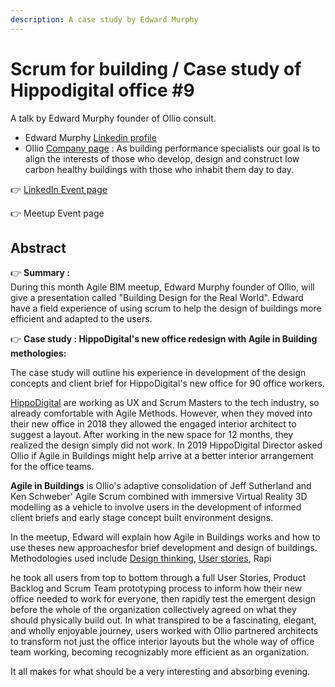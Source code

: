 ```yaml
---
description: A case study by Edward Murphy
---
```


# Scrum for building / Case study of Hippodigital office \#9

A talk by Edward Murphy founder of Ollio consult.

* Edward Murphy [Linkedin profile](https://www.linkedin.com/in/edward-murphy-a2349526/) 
* Ollio [Company page](https://www.ollioconsult.com/) : As building performance specialists our goal is to align the interests of those who develop, design and construct low carbon healthy buildings with those who inhabit them day to day.

👉 [LinkedIn Event page](https://www.linkedin.com/events/6752725838732558336/)

👉 Meetup Event page

## Abstract

👉 **Summary :**   
During this month Agile BIM meetup,  Edward Murphy founder of Ollio,  will give a presentation called "Building Design for the Real World".  Edward have a field experience of using scrum to help the design of buildings more efficient and adapted to the users.



👉  **Case study : HippoDigital's new office redesign with Agile in Building methologies:**   
  
The case study will outline his experience in development of the design concepts and client brief for HippoDigital's new office for 90 office workers.   
  
[HippoDigital](https://hippodigital.co.uk/) are working as UX and Scrum Masters to the tech industry, so already comfortable with Agile Methods. However, when they moved into their new office in 2018 they allowed the engaged interior architect to suggest a layout. After working in the new space for 12 months, they realized the design simply did not work. In 2019 HippoDigital Director asked Ollio if Agile in Buildings might help arrive at a better interior arrangement for the office teams.   
  
**Agile in Buildings** is Ollio's adaptive consolidation of Jeff Sutherland and Ken Schweber' Agile Scrum combined with immersive Virtual Reality 3D modelling as a vehicle to involve users in the development of informed client briefs and early stage concept built environment designs.   
  
In the meetup,  Edward will explain how Agile in Buildings works and how to use theses new approachesfor brief development and design of buildings.   
Methodologies used include [Design thinking](../en/agile-bim-method/design-thinking-lean-and-agile.md), [User stories](../en/agile-toolbox/user-stories.md), Rapi



he took all users from top to bottom through a full User Stories, Product Backlog and Scrum Team prototyping process to inform how their new office needed to work for everyone, then rapidly test the emergent design before the whole of the organization collectively agreed on what they should physically build out. In what transpired to be a fascinating, elegant, and wholly enjoyable journey, users worked with Ollio partnered architects to transform not just the office interior layouts but the whole way of office team working, becoming recognizably more efficient as an organization.   
  
It all makes for what should be a very interesting and absorbing evening.



